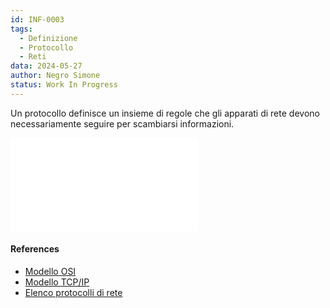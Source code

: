 ```yaml
---
id: INF-0003
tags:
  - Definizione
  - Protocollo
  - Reti
data: 2024-05-27
author: Negro Simone
status: Work In Progress
---
```

Un protocollo definisce un insieme di regole che gli apparati di rete devono necessariamente seguire per scambiarsi informazioni.

![Elenco protocolli di rete](Elenco%20protocolli%20di%20rete.md)
#### References
- [Modello OSI](Modello%20OSI.md)
- [Modello TCP/IP](Modello%20TCP-IP.md)
- [Elenco protocolli di rete](Elenco%20protocolli%20di%20rete.md)